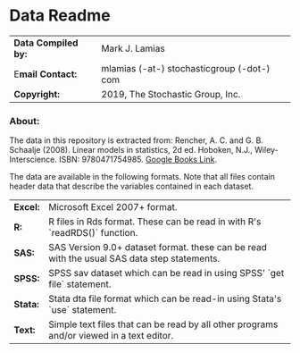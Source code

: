 ﻿# Data Readme
|  |  |
|--|--|
|**Data Compiled by:**  |Mark J. Lamias  |
|E**mail Contact:**  |mlamias (-at-) stochasticgroup (-dot-) com  |
|**Copyright:**  |2019, The Stochastic Group, Inc.  |

### About:  
The data in this repository is extracted from:
Rencher, A. C. and G. B. Schaalje (2008). Linear models in statistics, 2d ed. Hoboken, N.J., Wiley-Interscience.  ISBN:  9780471754985. [Google Books Link](https://books.google.com/books?id=o6x7uAAACAAJ&dq=9780471754985&hl=en&sa=X&ved=0ahUKEwjtkYe5_L7iAhVlU98KHf46BOwQ6AEIKDAA).

The data are available in the following formats.  Note that all files contain header data that describe the variables contained in each dataset.

<table>
<tr>
<td><b>Excel:</b></td><td>Microsoft Excel 2007+ format.</td>
</tr>
<tr>
<td><b>R:</b></td><td>R files in Rds format.  These can be read in with R's `readRDS()` function.</td>
</tr>
<tr>
<td><b>SAS:</b></td><td>SAS Version 9.0+ dataset format.  these can be read with the usual SAS data step statements.</td>
</tr>
<tr>
<td><b>SPSS:</b></td><td>SPSS sav dataset which can be read in using SPSS' `get file` statement.</td>
</tr>
<tr>
<td><b>Stata:</b></td><td>Stata dta file format which can be read-in using Stata's `use` statement.</td>
</tr>
<tr>
<td><b>Text:</b></td><td>Simple text files that can be read by all other programs and/or viewed in a text editor.</td>
</tr>
</table>

			  		
				


